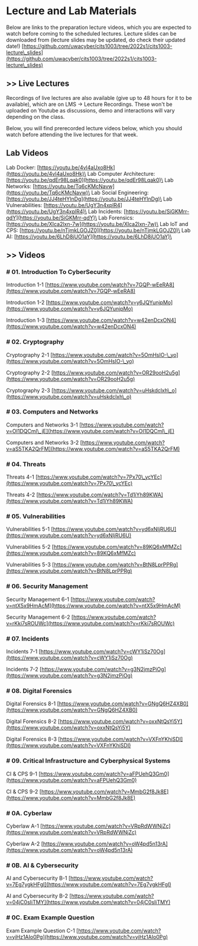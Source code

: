 # Lecture and Lab Materials

Below are links to the preparation lecture videos, which you are expected to watch before coming to the scheduled lectures. Lecture slides can be downloaded from  (lecture slides may be updated, do check their updated date!) [https://github.com/uwacyber/cits1003/tree/2022s1/cits1003-lecture\_slides](https://github.com/uwacyber/cits1003/tree/2022s1/cits1003-lecture\_slides)

## >> Live Lectures

Recordings of live lectures are also available (give up to 48 hours for it to be available), which are on LMS -> Lecture Recordings. These won't be uploaded on Youtube as discussions, demo and interactions will vary depending on the class.

Below, you will find prerecorded lecture videos below, which you should watch before attending the live lectures for that week.


## Lab Videos

Lab Docker: [https://youtu.be/4vl4aUxo8Hk](https://youtu.be/4vl4aUxo8Hk)\
Lab Computer Architecture: [https://youtu.be/qdEr98Lqak0](https://youtu.be/qdEr98Lqak0)\
Lab Networks: [https://youtu.be/Tq6cKMcNavw](https://youtu.be/Tq6cKMcNavw)\
Lab Social Engineering: [https://youtu.be/JJ4teHYInDg](https://youtu.be/JJ4teHYInDg)\
Lab Vulnerabilities: [https://youtu.be/UgY3n4xplR4](https://youtu.be/UgY3n4xplR4)\
Lab Incidents: [https://youtu.be/SiGKMrr-qdY](https://youtu.be/SiGKMrr-qdY)\
Lab Forensics: [https://youtu.be/XIca2lxn-7w](https://youtu.be/XIca2lxn-7w)\
Lab IoT and CPS: [https://youtu.be/nTjmkLGOJZ0](https://youtu.be/nTjmkLGOJZ0)\
Lab AI: [https://youtu.be/6LhD8jUO1aY](https://youtu.be/6LhD8jUO1aY)\


## >> Videos

### **# 01. Introduction To CyberSecurity**

Introduction 1-1 [https://www.youtube.com/watch?v=7GQP-wEeRA8](https://www.youtube.com/watch?v=7GQP-wEeRA8)

Introduction 1-2 [https://www.youtube.com/watch?v=y6JQYunjpMo](https://www.youtube.com/watch?v=y6JQYunjpMo)

Introduction 1-3 [https://www.youtube.com/watch?v=w42enDcxON4](https://www.youtube.com/watch?v=w42enDcxON4)

### **# 02. Cryptography**

Cryptography 2-1 [https://www.youtube.com/watch?v=5OmHsIO-\_yo](https://www.youtube.com/watch?v=5OmHsIO-\_yo)

Cryptography 2-2 [https://www.youtube.com/watch?v=OR29ooH2u5g](https://www.youtube.com/watch?v=OR29ooH2u5g)

Cryptography 2-3 [https://www.youtube.com/watch?v=uHskdclxh\_o](https://www.youtube.com/watch?v=uHskdclxh\_o)

### **# 03. Computers and Networks**

Computers and Networks 3-1 [https://www.youtube.com/watch?v=OI1DQCml\_jE](https://www.youtube.com/watch?v=OI1DQCml\_jE)

Computers and Networks 3-2 [https://www.youtube.com/watch?v=aS5TKA2QrFM](https://www.youtube.com/watch?v=aS5TKA2QrFM)

### **# 04. Threats**

Threats 4-1 [https://www.youtube.com/watch?v=7Px70\_ycYEc](https://www.youtube.com/watch?v=7Px70\_ycYEc)

Threats 4-2 [https://www.youtube.com/watch?v=Td1iYh89KWA](https://www.youtube.com/watch?v=Td1iYh89KWA)

### **# 05. Vulnerabilities**

Vulnerabilities 5-1 [https://www.youtube.com/watch?v=yd6xNIjRU6U](https://www.youtube.com/watch?v=yd6xNIjRU6U)

Vulnerabilities 5-2 [https://www.youtube.com/watch?v=89KQ6xMfMZc](https://www.youtube.com/watch?v=89KQ6xMfMZc)

Vulnerabilities 5-3 [https://www.youtube.com/watch?v=BtN8LprPPRg](https://www.youtube.com/watch?v=BtN8LprPPRg)

### **# 06. Security Management**

Security Management 6-1 [https://www.youtube.com/watch?v=ntX5x9HmAcM](https://www.youtube.com/watch?v=ntX5x9HmAcM)

Security Management 6-2 [https://www.youtube.com/watch?v=rKki7sROUWc](https://www.youtube.com/watch?v=rKki7sROUWc)

### **# 07. Incidents**

Incidents 7-1 [https://www.youtube.com/watch?v=cWY1iSz70Og](https://www.youtube.com/watch?v=cWY1iSz70Og)

Incidents 7-2 [https://www.youtube.com/watch?v=g3N2jmzPiOg](https://www.youtube.com/watch?v=g3N2jmzPiOg)

### **# 08. Digital Forensics**

Digital Forensics 8-1 [https://www.youtube.com/watch?v=GNgQ6HZ4XB0](https://www.youtube.com/watch?v=GNgQ6HZ4XB0)

Digital Forensics 8-2 [https://www.youtube.com/watch?v=oxxNtQsYi5Y](https://www.youtube.com/watch?v=oxxNtQsYi5Y)

Digital Forensics 8-3 [https://www.youtube.com/watch?v=VXFnYKhiSDI](https://www.youtube.com/watch?v=VXFnYKhiSDI)

### **# 09. Critical Infrastructure and Cyberphysical Systems**

CI & CPS 9-1 [https://www.youtube.com/watch?v=aFPUehQ3Gm0](https://www.youtube.com/watch?v=aFPUehQ3Gm0)

CI & CPS 9-2 [https://www.youtube.com/watch?v=MmbG2f8Jk8E](https://www.youtube.com/watch?v=MmbG2f8Jk8E)

### **# 0A. Cyberlaw**

Cyberlaw A-1 [https://www.youtube.com/watch?v=VRpRdWWNjZc](https://www.youtube.com/watch?v=VRpRdWWNjZc)

Cyberlaw A-2 [https://www.youtube.com/watch?v=oW4pd5n13rA](https://www.youtube.com/watch?v=oW4pd5n13rA)

### **# 0B. AI & Cybersecurity**

AI and Cybersecurity B-1 [https://www.youtube.com/watch?v=7Eg7ygkHFgI](https://www.youtube.com/watch?v=7Eg7ygkHFgI)

AI and Cybersecurity B-2 [https://www.youtube.com/watch?v=04jC0sIiTMY](https://www.youtube.com/watch?v=04jC0sIiTMY)

### # 0C. Exam Example Question

Exam Example Question C-1 [https://www.youtube.com/watch?v=yiHz1AIo0Pg](https://www.youtube.com/watch?v=yiHz1AIo0Pg)
